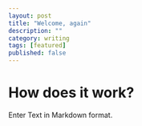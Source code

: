 ```yaml
---
layout: post
title: "Welcome, again"
description: ""
category: writing
tags: [featured]
published: false
---
```


How does it work?
=================

Enter Text in Markdown format.
